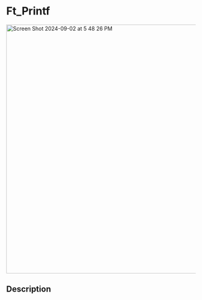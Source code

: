 # Ft_Printf

<img width="661" alt="Screen Shot 2024-09-02 at 5 48 26 PM" src="https://github.com/user-attachments/assets/4355d238-fcc6-4af0-afa6-8e35790c22ac">

## Description
